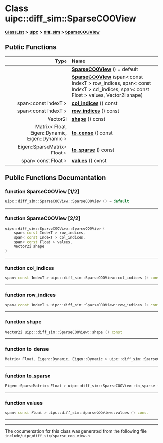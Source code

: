 

# Class uipc::diff\_sim::SparseCOOView



[**ClassList**](annotated.md) **>** [**uipc**](namespaceuipc.md) **>** [**diff\_sim**](namespaceuipc_1_1diff__sim.md) **>** [**SparseCOOView**](classuipc_1_1diff__sim_1_1_sparse_c_o_o_view.md)










































## Public Functions

| Type | Name |
| ---: | :--- |
|   | [**SparseCOOView**](#function-sparsecooview-12) () = default<br> |
|   | [**SparseCOOView**](#function-sparsecooview-22) (span&lt; const IndexT &gt; row\_indices, span&lt; const IndexT &gt; col\_indices, span&lt; const Float &gt; values, Vector2i shape) <br> |
|  span&lt; const IndexT &gt; | [**col\_indices**](#function-col_indices) () const<br> |
|  span&lt; const IndexT &gt; | [**row\_indices**](#function-row_indices) () const<br> |
|  Vector2i | [**shape**](#function-shape) () const<br> |
|  Matrix&lt; Float, Eigen::Dynamic, Eigen::Dynamic &gt; | [**to\_dense**](#function-to_dense) () const<br> |
|  Eigen::SparseMatrix&lt; Float &gt; | [**to\_sparse**](#function-to_sparse) () const<br> |
|  span&lt; const Float &gt; | [**values**](#function-values) () const<br> |




























## Public Functions Documentation




### function SparseCOOView [1/2]

```C++
uipc::diff_sim::SparseCOOView::SparseCOOView () = default
```




<hr>



### function SparseCOOView [2/2]

```C++
uipc::diff_sim::SparseCOOView::SparseCOOView (
    span< const IndexT > row_indices,
    span< const IndexT > col_indices,
    span< const Float > values,
    Vector2i shape
) 
```




<hr>



### function col\_indices 

```C++
span< const IndexT > uipc::diff_sim::SparseCOOView::col_indices () const
```




<hr>



### function row\_indices 

```C++
span< const IndexT > uipc::diff_sim::SparseCOOView::row_indices () const
```




<hr>



### function shape 

```C++
Vector2i uipc::diff_sim::SparseCOOView::shape () const
```




<hr>



### function to\_dense 

```C++
Matrix< Float, Eigen::Dynamic, Eigen::Dynamic > uipc::diff_sim::SparseCOOView::to_dense () const
```




<hr>



### function to\_sparse 

```C++
Eigen::SparseMatrix< Float > uipc::diff_sim::SparseCOOView::to_sparse () const
```




<hr>



### function values 

```C++
span< const Float > uipc::diff_sim::SparseCOOView::values () const
```




<hr>

------------------------------
The documentation for this class was generated from the following file `include/uipc/diff_sim/sparse_coo_view.h`

